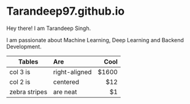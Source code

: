 # Tarandeep97.github.io

Hey there! I am Tarandeep Singh.

I am passionate about Machine Learning, Deep Learning and Backend Development.

| Tables               | Are                 | Cool  |
| -------------------- |:--------------------| -----:|
| col 3 is             | right-aligned       | $1600 |
| col 2 is             | centered            |   $12 |
| zebra stripes        | are neat            |    $1 |

